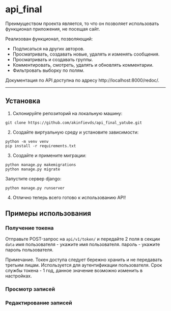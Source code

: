 # api_final

Преимуществом проекта является, то что он позволяет использовать функционал приложения, не посещая сайт.

Реализован функционал, позволяющий:
- Подписаться на других авторов.
- Просматривать, создавать новые, удалять и изменять сообщения.
- Просматривать и создавать группы.
- Комментировать, смотреть, удалять и обновлять комментарии.
- Фильтровать выборку по полям.

Документация по API доступна по адресу http://localhost:8000/redoc/.

***

## Установка

1. Склонируйте репозиторий на локальную машину:

```
git clone https://github.com/akinfievds/api_final_yatube.git
```

2. Создайте виртуальную среду и установите зависимости:


```
python -m venv venv
pip install -r requirements.txt
```

3. Создайте и примените миграции:

```
python manage.py makemigrations
python manage.py migrate
```

Запустите сервер django:

```
python manage.py runserver
```

4. Отлично теперь всего готово к использованию API!

## Примеры использования

### Получение токена
Отправьте POST-запрос на `api/v1/token/` и передайте 2 поля в секции `data`
имя пользователя - укажите имя пользователя.
пароль - укажите пароль пользователя.


Примечание.
Токен доступа следует бережно хранить и не передавать третьим лицам. Используется для аутентификации пользователя.
Срок службы токена - 1 год, данное значение возможно изменить в настройках.

### Просмотр записей


### Редактирование записей


